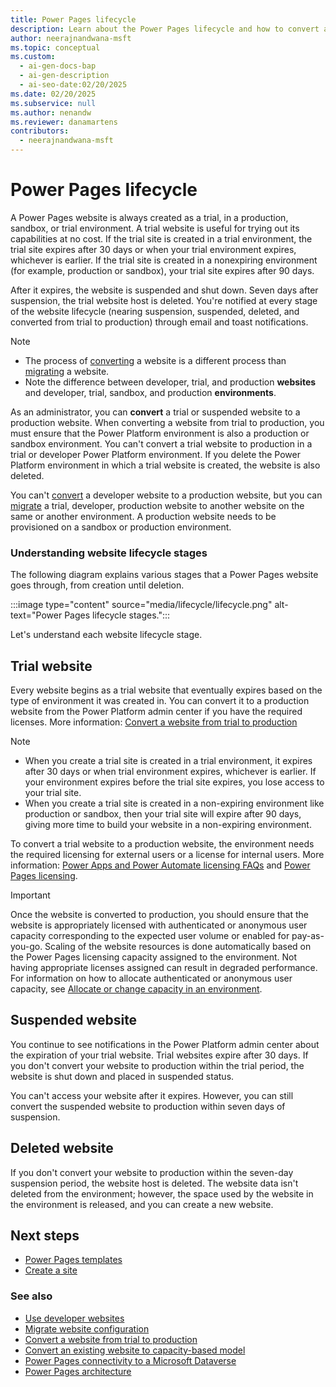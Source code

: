 ```yaml
---
title: Power Pages lifecycle
description: Learn about the Power Pages lifecycle and how to convert a trial website to production.
author: neerajnandwana-msft
ms.topic: conceptual
ms.custom:
  - ai-gen-docs-bap
  - ai-gen-description
  - ai-seo-date:02/20/2025
ms.date: 02/20/2025
ms.subservice: null
ms.author: nenandw
ms.reviewer: danamartens
contributors:
  - neerajnandwana-msft
---
```


# Power Pages lifecycle

A Power Pages website is always created as a trial, in a production, sandbox, or trial environment. A trial website is useful for trying out its capabilities at no cost. If the trial site is created in a trial environment, the trial site expires after 30 days or when your trial environment expires, whichever is earlier. If the trial site is created in a nonexpiring environment (for example, production or sandbox), your trial site expires after 90 days.

After it expires, the website is suspended and shut down. Seven days after suspension, the trial website host is deleted. You're notified at every stage of the website lifecycle (nearing suspension, suspended, deleted, and converted from trial to production) through email and toast notifications.

> [!NOTE]
> - The process of [converting](convert-site.md) a website is a different process than [migrating](migrate-site-configuration.md) a website.
> - Note the difference between developer, trial, and production **websites** and developer, trial, sandbox, and production **environments**.

As an administrator, you can **convert** a trial or suspended website to a production website. When converting a website from trial to production, you must ensure that the Power Platform environment is also a production or sandbox environment. You can't convert a trial website to production in a trial or developer Power Platform environment. If you delete the Power Platform environment in which a trial website is created, the website is also deleted.

You can't [convert](convert-site.md) a developer website to a production website, but you can [migrate](migrate-site-configuration.md) a trial, developer, production website to another website on the same or another environment. A production website needs to be provisioned on a sandbox or production environment.

### Understanding website lifecycle stages

The following diagram explains various stages that a Power Pages website goes through, from creation until deletion.

:::image type="content" source="media/lifecycle/lifecycle.png" alt-text="Power Pages lifecycle stages.":::

Let's understand each website lifecycle stage.

## Trial website

Every website begins as a trial website that eventually expires based on the type of environment it was created in. You can convert it to a production website from the Power Platform admin center if you have the required licenses. More information: [Convert a website from trial to production](convert-site.md#convert-a-website-from-trial-to-production)

> [!NOTE]
> - When you create a trial site is created in a trial environment, it expires after 30 days or when trial environment expires, whichever is earlier. If your environment expires before the trial site expires, you lose access to your trial site.
> - When you create a trial site is created in a non-expiring environment like production or sandbox, then your trial site will expire after 90 days, giving more time to build your website in a non-expiring environment.

To convert a trial website to a production website, the environment needs the required licensing for external users or a license for internal users. More information: [Power Apps and Power Automate licensing FAQs](/power-platform/admin/powerapps-flow-licensing-faq) and [Power Pages licensing](/power-platform/admin/powerapps-flow-licensing-faq#power-pages).

> [!IMPORTANT]
> Once the website is converted to production, you should ensure that the website is appropriately licensed with authenticated or anonymous user capacity corresponding to the expected user volume or enabled for pay-as-you-go. Scaling of the website resources is done automatically based on the Power Pages licensing capacity assigned to the environment. Not having appropriate licenses assigned can result in degraded performance. For information on how to allocate authenticated or anonymous user capacity, see [Allocate or change capacity in an environment](/power-platform/admin/capacity-add-on#allocate-or-change-capacity-in-an-environment).

## Suspended website

You continue to see notifications in the Power Platform admin center about the expiration of your trial website. Trial websites expire after 30 days. If you don't convert your website to production within the trial period, the website is shut down and placed in suspended status.

You can't access your website after it expires. However, you can still convert the suspended website to production within seven days of suspension.

## Deleted website

If you don't convert your website to production within the seven-day suspension period, the website host is deleted. The website data isn't deleted from the environment; however, the space used by the website in the environment is released, and you can create a new website.

## Next steps

- [Power Pages templates](../templates/index.md)
- [Create a site](../getting-started/create-manage.md)

### See also

- [Use developer websites](../getting-started/developer-sites.md)
- [Migrate website configuration](migrate-site-configuration.md)
- [Convert a website from trial to production](convert-site.md#convert-a-website-from-trial-to-production)
- [Convert an existing website to capacity-based model](convert-site.md#convert-an-existing-website-to-capacity-based-model)
- [Power Pages connectivity to a Microsoft Dataverse](connectivity.md)
- [Power Pages architecture](architecture.md)
